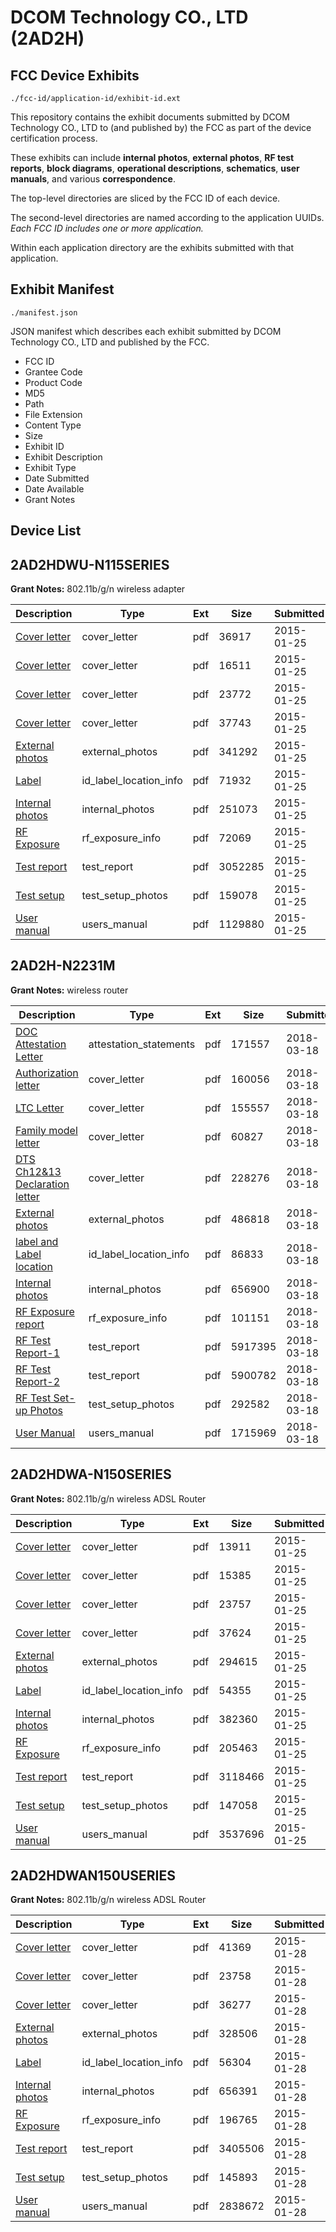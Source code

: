 # DCOM Technology CO., LTD (2AD2H)
## FCC Device Exhibits

```
./fcc-id/application-id/exhibit-id.ext
```

This repository contains the exhibit documents submitted by DCOM Technology CO., LTD to (and published by) the FCC as part of the device certification process.

These exhibits can include **internal photos**, **external photos**, **RF test reports**, **block diagrams**, **operational descriptions**, **schematics**, **user manuals**, and various **correspondence**.

The top-level directories are sliced by the FCC ID of each device.

The second-level directories are named according to the application UUIDs. *Each FCC ID includes one or more application.*

Within each application directory are the exhibits submitted with that application. 

## Exhibit Manifest

```
./manifest.json
```

JSON manifest which describes each exhibit submitted by DCOM Technology CO., LTD and published by the FCC.

- FCC ID
- Grantee Code
- Product Code
- MD5
- Path
- File Extension
- Content Type
- Size
- Exhibit ID
- Exhibit Description
- Exhibit Type
- Date Submitted
- Date Available
- Grant Notes

## Device List
## 2AD2HDWU-N115SERIES
**Grant Notes:** 802.11b/g/n wireless adapter

| Description | Type | Ext | Size | Submitted | Available |
| ----------- | ---- | --- | ---- | --------- | --------- |
| [Cover letter](2AD2HDWU-N115SERIES/409ad40a4a16c7e4c6a8c36042ff7573/2513255.pdf) | cover_letter | pdf | 36917 | 2015-01-25 | 2015-01-25 |
| [Cover letter](2AD2HDWU-N115SERIES/409ad40a4a16c7e4c6a8c36042ff7573/2513256.pdf) | cover_letter | pdf | 16511 | 2015-01-25 | 2015-01-25 |
| [Cover letter](2AD2HDWU-N115SERIES/409ad40a4a16c7e4c6a8c36042ff7573/2513257.pdf) | cover_letter | pdf | 23772 | 2015-01-25 | 2015-01-25 |
| [Cover letter](2AD2HDWU-N115SERIES/409ad40a4a16c7e4c6a8c36042ff7573/2513258.pdf) | cover_letter | pdf | 37743 | 2015-01-25 | 2015-01-25 |
| [External photos](2AD2HDWU-N115SERIES/409ad40a4a16c7e4c6a8c36042ff7573/2513259.pdf) | external_photos | pdf | 341292 | 2015-01-25 | 2015-01-25 |
| [Label](2AD2HDWU-N115SERIES/409ad40a4a16c7e4c6a8c36042ff7573/2513260.pdf) | id_label_location_info | pdf | 71932 | 2015-01-25 | 2015-01-25 |
| [Internal photos](2AD2HDWU-N115SERIES/409ad40a4a16c7e4c6a8c36042ff7573/2513261.pdf) | internal_photos | pdf | 251073 | 2015-01-25 | 2015-01-25 |
| [RF Exposure](2AD2HDWU-N115SERIES/409ad40a4a16c7e4c6a8c36042ff7573/2513263.pdf) | rf_exposure_info | pdf | 72069 | 2015-01-25 | 2015-01-25 |
| [Test report](2AD2HDWU-N115SERIES/409ad40a4a16c7e4c6a8c36042ff7573/2513265.pdf) | test_report | pdf | 3052285 | 2015-01-25 | 2015-01-25 |
| [Test setup](2AD2HDWU-N115SERIES/409ad40a4a16c7e4c6a8c36042ff7573/2513266.pdf) | test_setup_photos | pdf | 159078 | 2015-01-25 | 2015-01-25 |
| [User manual](2AD2HDWU-N115SERIES/409ad40a4a16c7e4c6a8c36042ff7573/2513267.pdf) | users_manual | pdf | 1129880 | 2015-01-25 | 2015-01-25 |
## 2AD2H-N2231M
**Grant Notes:** wireless router

| Description | Type | Ext | Size | Submitted | Available |
| ----------- | ---- | --- | ---- | --------- | --------- |
| [DOC Attestation Letter](2AD2H-N2231M/d935960f6368f6f8c1f91ade7578e23d/3785654.pdf) | attestation_statements | pdf | 171557 | 2018-03-18 | 2018-03-19 |
| [Authorization letter](2AD2H-N2231M/d935960f6368f6f8c1f91ade7578e23d/3785656.pdf) | cover_letter | pdf | 160056 | 2018-03-18 | 2018-03-19 |
| [LTC Letter](2AD2H-N2231M/d935960f6368f6f8c1f91ade7578e23d/3785657.pdf) | cover_letter | pdf | 155557 | 2018-03-18 | 2018-03-19 |
| [Family model letter](2AD2H-N2231M/d935960f6368f6f8c1f91ade7578e23d/3785658.pdf) | cover_letter | pdf | 60827 | 2018-03-18 | 2018-03-19 |
| [DTS Ch12&13 Declaration letter](2AD2H-N2231M/d935960f6368f6f8c1f91ade7578e23d/3785659.pdf) | cover_letter | pdf | 228276 | 2018-03-18 | 2018-03-19 |
| [External photos](2AD2H-N2231M/d935960f6368f6f8c1f91ade7578e23d/3785660.pdf) | external_photos | pdf | 486818 | 2018-03-18 | 2018-03-19 |
| [label and Label location](2AD2H-N2231M/d935960f6368f6f8c1f91ade7578e23d/3785661.pdf) | id_label_location_info | pdf | 86833 | 2018-03-18 | 2018-03-19 |
| [Internal photos](2AD2H-N2231M/d935960f6368f6f8c1f91ade7578e23d/3785662.pdf) | internal_photos | pdf | 656900 | 2018-03-18 | 2018-03-19 |
| [RF Exposure report](2AD2H-N2231M/d935960f6368f6f8c1f91ade7578e23d/3785664.pdf) | rf_exposure_info | pdf | 101151 | 2018-03-18 | 2018-03-19 |
| [RF Test Report-1](2AD2H-N2231M/d935960f6368f6f8c1f91ade7578e23d/3785667.pdf) | test_report | pdf | 5917395 | 2018-03-18 | 2018-03-19 |
| [RF Test Report-2](2AD2H-N2231M/d935960f6368f6f8c1f91ade7578e23d/3785668.pdf) | test_report | pdf | 5900782 | 2018-03-18 | 2018-03-19 |
| [RF Test Set-up Photos](2AD2H-N2231M/d935960f6368f6f8c1f91ade7578e23d/3785669.pdf) | test_setup_photos | pdf | 292582 | 2018-03-18 | 2018-03-19 |
| [User Manual](2AD2H-N2231M/d935960f6368f6f8c1f91ade7578e23d/3785666.pdf) | users_manual | pdf | 1715969 | 2018-03-18 | 2018-03-19 |
## 2AD2HDWA-N150SERIES
**Grant Notes:** 802.11b/g/n wireless ADSL Router

| Description | Type | Ext | Size | Submitted | Available |
| ----------- | ---- | --- | ---- | --------- | --------- |
| [Cover letter](2AD2HDWA-N150SERIES/a4bb79fd4750bd9d4c81735473ce11f3/2513241.pdf) | cover_letter | pdf | 13911 | 2015-01-25 | 2015-01-25 |
| [Cover letter](2AD2HDWA-N150SERIES/a4bb79fd4750bd9d4c81735473ce11f3/2513242.pdf) | cover_letter | pdf | 15385 | 2015-01-25 | 2015-01-25 |
| [Cover letter](2AD2HDWA-N150SERIES/a4bb79fd4750bd9d4c81735473ce11f3/2513243.pdf) | cover_letter | pdf | 23757 | 2015-01-25 | 2015-01-25 |
| [Cover letter](2AD2HDWA-N150SERIES/a4bb79fd4750bd9d4c81735473ce11f3/2513244.pdf) | cover_letter | pdf | 37624 | 2015-01-25 | 2015-01-25 |
| [External photos](2AD2HDWA-N150SERIES/a4bb79fd4750bd9d4c81735473ce11f3/2513245.pdf) | external_photos | pdf | 294615 | 2015-01-25 | 2015-01-25 |
| [Label](2AD2HDWA-N150SERIES/a4bb79fd4750bd9d4c81735473ce11f3/2513246.pdf) | id_label_location_info | pdf | 54355 | 2015-01-25 | 2015-01-25 |
| [Internal photos](2AD2HDWA-N150SERIES/a4bb79fd4750bd9d4c81735473ce11f3/2513247.pdf) | internal_photos | pdf | 382360 | 2015-01-25 | 2015-01-25 |
| [RF Exposure](2AD2HDWA-N150SERIES/a4bb79fd4750bd9d4c81735473ce11f3/2513249.pdf) | rf_exposure_info | pdf | 205463 | 2015-01-25 | 2015-01-25 |
| [Test report](2AD2HDWA-N150SERIES/a4bb79fd4750bd9d4c81735473ce11f3/2513251.pdf) | test_report | pdf | 3118466 | 2015-01-25 | 2015-01-25 |
| [Test setup](2AD2HDWA-N150SERIES/a4bb79fd4750bd9d4c81735473ce11f3/2513252.pdf) | test_setup_photos | pdf | 147058 | 2015-01-25 | 2015-01-25 |
| [User manual](2AD2HDWA-N150SERIES/a4bb79fd4750bd9d4c81735473ce11f3/2513253.pdf) | users_manual | pdf | 3537696 | 2015-01-25 | 2015-01-25 |
## 2AD2HDWAN150USERIES
**Grant Notes:** 802.11b/g/n wireless ADSL Router

| Description | Type | Ext | Size | Submitted | Available |
| ----------- | ---- | --- | ---- | --------- | --------- |
| [Cover letter](2AD2HDWAN150USERIES/0d5a3e33719f3114661901a44d37892b/2516844.pdf) | cover_letter | pdf | 41369 | 2015-01-28 | 2015-01-28 |
| [Cover letter](2AD2HDWAN150USERIES/0d5a3e33719f3114661901a44d37892b/2516845.pdf) | cover_letter | pdf | 23758 | 2015-01-28 | 2015-01-28 |
| [Cover letter](2AD2HDWAN150USERIES/0d5a3e33719f3114661901a44d37892b/2516846.pdf) | cover_letter | pdf | 36277 | 2015-01-28 | 2015-01-28 |
| [External photos](2AD2HDWAN150USERIES/0d5a3e33719f3114661901a44d37892b/2516847.pdf) | external_photos | pdf | 328506 | 2015-01-28 | 2015-01-28 |
| [Label](2AD2HDWAN150USERIES/0d5a3e33719f3114661901a44d37892b/2516848.pdf) | id_label_location_info | pdf | 56304 | 2015-01-28 | 2015-01-28 |
| [Internal photos](2AD2HDWAN150USERIES/0d5a3e33719f3114661901a44d37892b/2516849.pdf) | internal_photos | pdf | 656391 | 2015-01-28 | 2015-01-28 |
| [RF Exposure](2AD2HDWAN150USERIES/0d5a3e33719f3114661901a44d37892b/2516851.pdf) | rf_exposure_info | pdf | 196765 | 2015-01-28 | 2015-01-28 |
| [Test report](2AD2HDWAN150USERIES/0d5a3e33719f3114661901a44d37892b/2516853.pdf) | test_report | pdf | 3405506 | 2015-01-28 | 2015-01-28 |
| [Test setup](2AD2HDWAN150USERIES/0d5a3e33719f3114661901a44d37892b/2516854.pdf) | test_setup_photos | pdf | 145893 | 2015-01-28 | 2015-01-28 |
| [User manual](2AD2HDWAN150USERIES/0d5a3e33719f3114661901a44d37892b/2516855.pdf) | users_manual | pdf | 2838672 | 2015-01-28 | 2015-01-28 |
